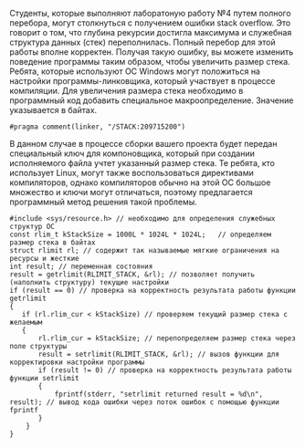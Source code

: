 Студенты, которые выполняют лаборатоную работу №4 путем полного перебора, могут столкнуться с получением ошибки stack overflow. Это говорит о том, что глубина рекурсии достигла максимума и служебная структура данных (стек) переполнилась. Полный перебор для этой работы вполне корректен. Получая такую ошибку, вы можете изменить поведение программы таким образом, чтобы увеличить размер стека. Ребята, которые используют ОС Windows могут положиться на настройки программы-линковщика, который участвует в процессе компиляции. Для увеличения размера стека необходимо в программный код добавить специальное макроопределение. Значение указывается в байтах.

```
#pragma comment(linker, "/STACK:209715200")
```
В данном случае в процессе сборки вашего проекта будет передан специальный ключ для компоновщика, который при создании исполняемого файла учтет указанный размер стека.
Те ребята, кто использует Linux, могут также воспользоваться директивами компиляторов, однако компиляторов обычно на этой ОС большое множество и ключи могут отличаться, поэтому предлагается программный метод решения такой проблемы.

```
#include <sys/resource.h> // необходимо для определения служебных структур ОС
const rlim_t kStackSize = 1000L * 1024L * 1024L;   // определяем размер стека в байтах
struct rlimit rl; // содержит так называемые мягкие ограничения на ресурсы и жесткие
int result; // переменная состояния
result = getrlimit(RLIMIT_STACK, &rl); // позволяет получить (наполнить структуру) текущие настройки
if (result == 0) // проверка на корректность результата работы функции getrlimit
{
   if (rl.rlim_cur < kStackSize) // проверяем текущий размер стека с желаемым
   {
       rl.rlim_cur = kStackSize; // перепопределяем размер стека через поле структуры
       result = setrlimit(RLIMIT_STACK, &rl); // вызов функции для корректировки настройки программы
       if (result != 0) // проверка на корректность результата работы функции setrlimit
       {
           fprintf(stderr, "setrlimit returned result = %d\n", result); // вывод кода ошибки через поток ошибок с помощью функции fprintf
       }
    }
}
```